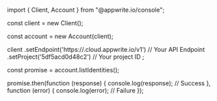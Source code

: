 import { Client, Account } from "@appwrite.io/console";

const client = new Client();

const account = new Account(client);

client
    .setEndpoint('https://<REGION>.cloud.appwrite.io/v1') // Your API Endpoint
    .setProject('5df5acd0d48c2') // Your project ID
;

const promise = account.listIdentities();

promise.then(function (response) {
    console.log(response); // Success
}, function (error) {
    console.log(error); // Failure
});